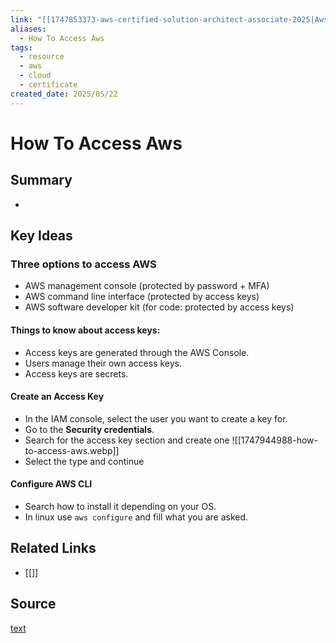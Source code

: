 ```yaml
---
link: "[[1747853373-aws-certified-solution-architect-associate-2025|Aws Certified Solution Architect Associate 2025]]"
aliases:
  - How To Access Aws
tags:
  - resource
  - aws
  - cloud
  - certificate
created_date: 2025/05/22
---
```

# How To Access Aws
## Summary
- 
## Key Ideas
### Three options to access AWS
- AWS management console (protected by password + MFA)
- AWS command line interface (protected by access keys)
- AWS software developer kit (for code: protected by access keys)
#### Things to know about access keys:
- Access keys are generated through the AWS Console.
- Users manage their own access keys.
- Access keys are secrets.
#### Create an Access Key
- In the IAM console, select the user you want to create a key for.
- Go to the **Security credentials**.
- Search for the access key section and create one
![[1747944988-how-to-access-aws.webp]]
- Select the type and continue
#### Configure AWS CLI
- Search how to install it depending on your OS.
- In linux use `aws configure` and fill what you are asked.

## Related Links
- [[]]
## Source
[text](url) 